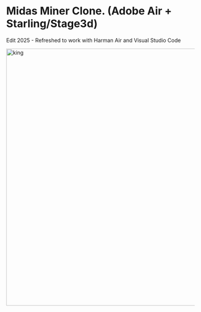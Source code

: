 # Midas Miner Clone. (Adobe Air + Starling/Stage3d)

Edit 2025 - Refreshed to work with Harman Air and Visual Studio Code

<img width="816" height="688" alt="king" src="https://github.com/user-attachments/assets/61b69558-83c2-4787-b08b-642a2c7ae3d8" />
